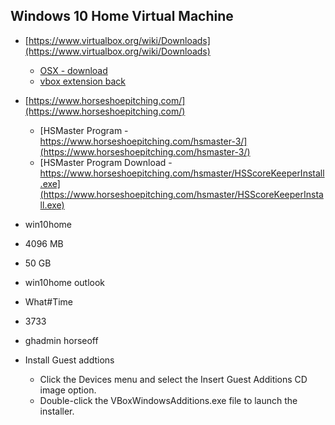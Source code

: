 Windows 10 Home Virtual Machine
---

- [https://www.virtualbox.org/wiki/Downloads](https://www.virtualbox.org/wiki/Downloads)
    - [OSX - download](https://download.virtualbox.org/virtualbox/6.1.32/VirtualBox-6.1.32-149290-OSX.dmg)
    - [vbox extension back](https://download.virtualbox.org/virtualbox/6.1.32/Oracle_VM_VirtualBox_Extension_Pack-6.1.32.vbox-extpack)
- [https://www.horseshoepitching.com/](https://www.horseshoepitching.com/)
    - [HSMaster Program - https://www.horseshoepitching.com/hsmaster-3/](https://www.horseshoepitching.com/hsmaster-3/)
    - [HSMaster Program Download - https://www.horseshoepitching.com/hsmaster/HSScoreKeeperInstall.exe](https://www.horseshoepitching.com/hsmaster/HSScoreKeeperInstall.exe)

- win10home
- 4096 MB
- 50 GB
- win10home outlook
- What#Time
- 3733
- ghadmin horseoff

- Install Guest addtions
    - Click the Devices menu and select the Insert Guest Additions CD image option.
    - Double-click the VBoxWindowsAdditions.exe file to launch the installer.

